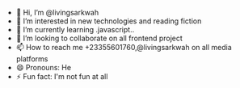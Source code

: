 - 👋 Hi, I’m @livingsarkwah
- 👀 I’m interested in new technologies and reading fiction
- 🌱 I’m currently learning .javascript..
- 💞️ I’m looking to collaborate on all frontend project
- 📫 How to reach me +23355601760,@livingsarkwah on all media platforms
- 😄 Pronouns: He
- ⚡ Fun fact: I'm not fun at all

<!---
livingsarkwah/livingsarkwah is a ✨ special ✨ repository because its `README.md` (this file) appears on your GitHub profile.
You can click the Preview link to take a look at your changes.
--->
